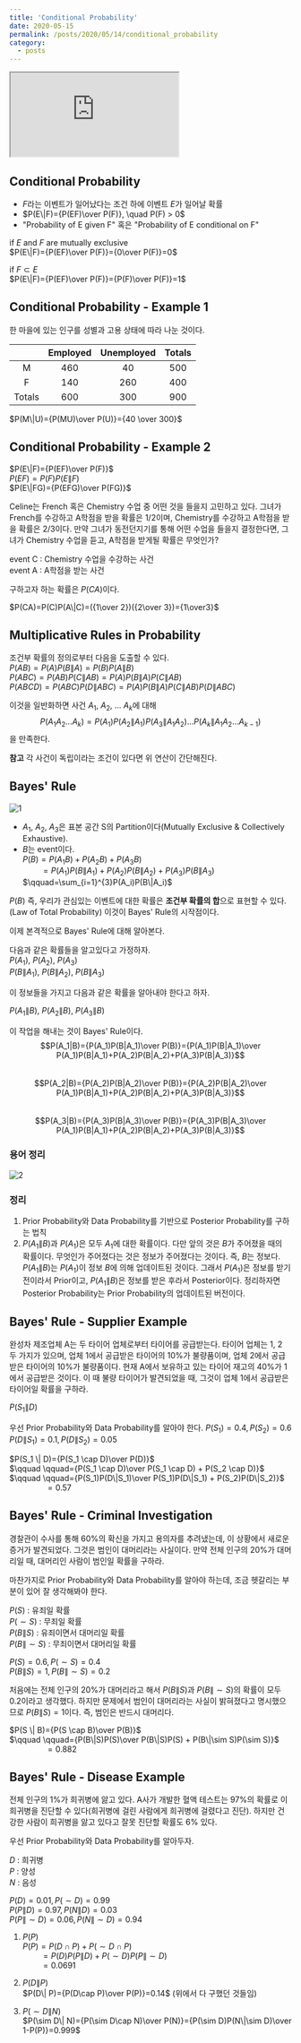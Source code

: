 ```yaml
---
title: 'Conditional Probability'
date: 2020-05-15
permalink: /posts/2020/05/14/conditional_probability
category:
  - posts
---
```


<iframe src="https://www.youtube.com/embed/Cj25K_leYZw"> </iframe>  

## Conditional Probability  
- $F$라는 이벤트가 일어났다는 조건 하에 이벤트 $E$가 일어날 확률  
- $P(E\|F)={P(EF)\over P(F)}, \quad P(F) > 0$  
- "Probability of E given F" 혹은 "Probability of E conditional on F"  
  
if $E$ and $F$ are mutually exclusive  
$P(E\|F)={P(EF)\over P(F)}={0\over P(F)}=0$  
  
if $F\subset E$  
$P(E\|F)={P(EF)\over P(F)}={P(F)\over P(F)}=1$  
  
## Conditional Probability - Example 1  
한 마을에 있는 인구를 성별과 고용 상태에 따라 나눈 것이다.  
  
| | Employed | Unemployed | Totals |  
|:--:|:--:|:--:|:--:|  
| M | 460 | 40 | 500 |  
| F | 140 | 260 | 400 |  
| Totals | 600 | 300 | 900 |

$P(M\|U)={P(MU)\over P(U)}={40 \over 300}$  
  
## Conditional Probability - Example 2  
$P(E\|F)={P(EF)\over P(F)}$  
$P(EF)=P(F)P(E\|F)$  
$P(E\|FG)={P(EFG)\over P(FG)}$  
  
Celine는 French 혹은 Chemistry 수업 중 어떤 것을 들을지 고민하고 있다. 그녀가 French를 수강하고 A학점을 받을 확률은 $1/2$이며, Chemistry를 수강하고 A학점을 받을 확률은 $2/3$이다. 만약 그녀가 동전던지기를 통해 어떤 수업을 들을지 결정한다면, 그녀가 Chemistry 수업을 듣고, A학점을 받게될 확률은 무엇인가?  
  
event C : Chemistry 수업을 수강하는 사건  
event A : A학점을 받는 사건  
  
구하고자 하는 확률은 $P(CA)$이다.  
  
$P(CA)=P(C)P(A\|C)=({1\over 2})({2\over 3})={1\over3}$  
  
## Multiplicative Rules in Probability  
조건부 확률의 정의로부터 다음을 도출할 수 있다.  
$P(AB)=P(A)P(B\|A)=P(B)P(A\|B)$  
$P(ABC)=P(AB)P(C\|AB)=P(A)P(B\|A)P(C\|AB)$  
$P(ABCD)=P(ABC)P(D\|ABC)=P(A)P(B\|A)P(C\|AB)P(D\|ABC)$  
  
이것을 일반화하면 사건 $A_1$, $A_2$, ... $A_k$에 대해 $$P(A_1A_2...A_k)=P(A_1)P(A_2\|A_1)P(A_3\|A_1A_2)...P(A_k\|A_1A_2...A_{k-1})$$을 만족한다.  
  
**참고** 각 사건이 독립이라는 조건이 있다면 위 연산이 간단해진다.

## Bayes' Rule  
![1](https://user-images.githubusercontent.com/26649034/82064341-9777d680-9707-11ea-9727-4353740824c2.png) 

- $A_1$, $A_2$, $A_3$은 표본 공간 S의 Partition이다(Mutually Exclusive & Collectively Exhaustive).  
- $B$는 event이다.  
$P(B)=P(A_1B)+P(A_2B)+P(A_3B)$  
$\qquad=P(A_1)P(B\|A_1)+P(A_2)P(B\|A_2)+P(A_3)P(B\|A_3)$  
$\qquad=\sum_{i=1}^{3}P(A_i)P(B\|A_i)$  
  
$P(B)$ 즉, 우리가 관심있는 이벤트에 대한 확률은 **조건부 확률의 합**으로 표현할 수 있다.(Law of Total Probability) 이것이 Bayes' Rule의 시작점이다.  
  
이제 본격적으로 Bayes' Rule에 대해 알아본다.  
  
다음과 같은 확률들을 알고있다고 가정하자.  
$P(A_1)$, $P(A_2)$, $P(A_3)$  
$P(B\|A_1)$, $P(B\|A_2)$, $P(B\|A_3)$  
  
이 정보들을 가지고 다음과 같은 확률을 알아내야 한다고 하자.  
  
$P(A_1\|B)$, $P(A_2\|B)$, $P(A_3\|B)$  
  
이 작업을 해내는 것이 Bayes' Rule이다.  
$$P(A_1|B)={P(A_1)P(B|A_1)\over P(B)}={P(A_1)P(B|A_1)\over P(A_1)P(B|A_1)+P(A_2)P(B|A_2)+P(A_3)P(B|A_3)}$$  
$$P(A_2|B)={P(A_2)P(B|A_2)\over P(B)}={P(A_2)P(B|A_2)\over P(A_1)P(B|A_1)+P(A_2)P(B|A_2)+P(A_3)P(B|A_3)}$$  
$$P(A_3|B)={P(A_3)P(B|A_3)\over P(B)}={P(A_3)P(B|A_3)\over P(A_1)P(B|A_1)+P(A_2)P(B|A_2)+P(A_3)P(B|A_3)}$$  
  
### 용어 정리  
![2](https://user-images.githubusercontent.com/26649034/82064328-947ce600-9707-11ea-9271-482fb3a038ac.png) 

### 정리  
1. Prior Probability와 Data Probability를 기반으로 Posterior Probability를 구하는 법칙  
2. $P(A_1\|B)$과 $P(A_1)$은 모두 $A_1$에 대한 확률이다. 다만 앞의 것은 $B$가 주어졌을 때의 확률이다. 무엇인가 주어졌다는 것은 정보가 주어졌다는 것이다. 즉, $B$는 정보다. $P(A_1\|B)$는 $P(A_1)$이 정보 $B$에 의해 업데이트된 것이다. 그래서 $P(A_1)$은 정보를 받기 전이라서 Prior이고, $P(A_1\|B)$은 정보를 받은 후라서 Posterior이다. 정리하자면 Posterior Probability는 Prior Probability의 업데이트된 버전이다.

## Bayes' Rule - Supplier Example
완성차 제조업체 A는 두 타이어 업체로부터 타이어를 공급받는다. 타이어 업체는 1, 2 두 가지가 있으며, 업체 1에서 공급받은 타이어의 10%가 불량품이며, 업체 2에서 공급받은 타이어의 10%가 불량품이다. 현재 A에서 보유하고 있는 타이어 재고의 40%가 1에서 공급받은 것이다. 이 때 불량 타이어가 발견되었을 때, 그것이 업체 1에서 공급받은 타이어일 확률을 구하라.

$P(S_1 \| D)$

우선 Prior Probability와 Data Probability를 알아야 한다.
$P(S_1)=0.4, P(S_2)=0.6$
$P(D \| S_1)=0.1, P(D\| S_2)=0.05$

$P(S_1 \| D)={P(S_1 \cap D)\over P(D)}$  
$\qquad \qquad={P(S_1 \cap D)\over P(S_1 \cap D) + P(S_2 \cap D)}$  
$\qquad \qquad={P(S_1)P(D\|S_1)\over P(S_1)P(D\|S_1) + P(S_2)P(D\|S_2)}$  
$\qquad \qquad=0.57$  

## Bayes' Rule - Criminal Investigation
경찰관이 수사를 통해 60%의 확신을 가지고 용의자를 추려냈는데, 이 상황에서 새로운 증거가 발견되었다. 그것은 범인이 대머리라는 사실이다. 만약 전체 인구의 20%가 대머리일 때, 대머리인 사람이 범인일 확률을 구하라.

마찬가지로 Prior Probability와 Data Probability를 알아야 하는데, 조금 헷갈리는 부분이 있어 잘 생각해봐야 한다.

$P(S)$ : 유죄일 확률  
$P(\sim S)$ : 무죄일 확률  
$P(B\| S)$ : 유죄이면서 대머리일 확률  
$P(B\| \sim S)$ : 무죄이면서 대머리일 확률  

$P(S)=0.6, P(\sim S)=0.4$  
$P(B\| S)=1, P(B\| \sim S)=0.2$  

처음에는 전체 인구의 20%가 대머리라고 해서 $P(B\| S)$과 $P(B\| \sim S)$의 확률이 모두 0.2이라고 생각했다. 하지만 문제에서 범인이 대머리라는 사실이 밝혀졌다고 명시했으므로 $P(B\| S)=1$이다. 즉, 범인은 반드시 대머리다.

$P(S \| B)={P(S \cap B)\over P(B)}$  
$\qquad \qquad={P(B\|S)P(S)\over P(B\|S)P(S) + P(B\|\sim S)P(\sim S)}$  
$\qquad \qquad=0.882$  

## Bayes' Rule - Disease Example
전체 인구의 1%가 희귀병에 앓고 있다. A사가 개발한 혈액 테스트는 97%의 확률로 이 희귀병을 진단할 수 있다(희귀병에 걸린 사람에게 희귀병에 걸렸다고 진단). 하지만 건강한 사람이 희귀병을 앓고 있다고 잘못 진단할 확률도 6% 있다.

우선 Prior Probability와 Data Probability를 알아두자.

$D$ : 희귀병  
$P$ : 양성  
$N$ : 음성  

$P(D)=0.01, P(\sim D)=0.99$  
$P(P\| D)=0.97, P(N\| D)=0.03$  
$P(P\| \sim D)=0.06, P(N\| \sim D)=0.94$  

1. $P(P)$  
$P(P)=P(D\cap P) + P(\sim D\cap P)$  
$\qquad=P(D)P(P\|D)+P(\sim D)P(P\|\sim D)$  
$\qquad=0.0691$  

2. $P(D\| P)$  
$P(D\| P)={P(D\cap P)\over P(P)}=0.14$  (위에서 다 구했던 것들임)  

3. $P(\sim D\| N)$  
$P(\sim D\| N)={P(\sim D\cap N)\over P(N)}={P(\sim D)P(N\|\sim D)\over 1-P(P)}=0.999$  